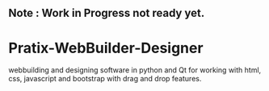 ## Note : Work in Progress not ready yet.

# Pratix-WebBuilder-Designer
webbuilding and designing software in python and Qt for working with html, css, javascript and bootstrap with drag and drop features.
